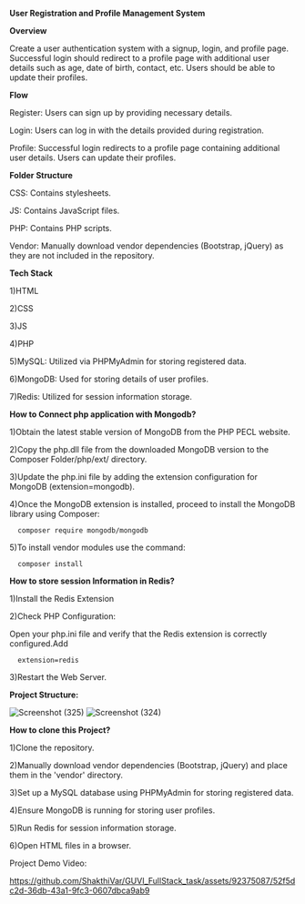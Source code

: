 **User Registration and Profile Management System**

**Overview**

Create a user authentication system with a signup, login, and profile page. Successful login should redirect to a profile page with additional user details such as age, date of birth, contact, etc. Users should be able to update their profiles.

**Flow**

Register: Users can sign up by providing necessary details.

Login: Users can log in with the details provided during registration.

Profile: Successful login redirects to a profile page containing additional user details. Users can update their profiles.

**Folder Structure**

CSS: Contains stylesheets.

JS: Contains JavaScript files.

PHP: Contains PHP scripts.

Vendor: Manually download vendor dependencies (Bootstrap, jQuery) as they are not included in the repository.

**Tech Stack**

1)HTML

2)CSS

3)JS

4)PHP

5)MySQL: Utilized via PHPMyAdmin for storing registered data.

6)MongoDB: Used for storing details of user profiles.

7)Redis: Utilized for session information storage.

**How to Connect php application with Mongodb?**

1)Obtain the latest stable version of MongoDB from the PHP PECL website.

2)Copy the php.dll file from the downloaded MongoDB version to the Composer Folder/php/ext/ directory.

3)Update the php.ini file by adding the extension configuration for MongoDB (extension=mongodb).

4)Once the MongoDB extension is installed, proceed to install the MongoDB library using Composer:

      composer require mongodb/mongodb
      
5)To install vendor modules use the command:

      composer install
      
      
**How to store session Information in Redis?**

1)Install the Redis Extension

2)Check PHP Configuration:

Open your php.ini file and verify that the Redis extension is correctly configured.Add 

      extension=redis

3)Restart the Web Server.


**Project Structure:**

![Screenshot (325)](https://github.com/ShakthiVar/GUVI_FullStack_task/assets/92375087/5f10b0a8-0873-4364-a2dd-00f43959deb7)
![Screenshot (324)](https://github.com/ShakthiVar/GUVI_FullStack_task/assets/92375087/18c1b94a-2aeb-4377-b869-be551c412b74)

**How to clone this Project?**

1)Clone the repository.

2)Manually download vendor dependencies (Bootstrap, jQuery) and place them in the 'vendor' directory.

3)Set up a MySQL database using PHPMyAdmin for storing registered data.

4)Ensure MongoDB is running for storing user profiles.

5)Run Redis for session information storage.

6)Open HTML files in a browser.

Project Demo Video:


https://github.com/ShakthiVar/GUVI_FullStack_task/assets/92375087/52f5dc2d-36db-43a1-9fc3-0607dbca9ab9


